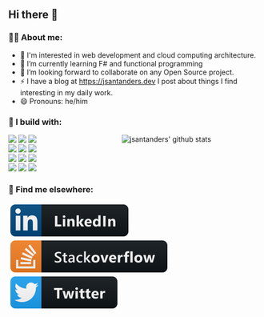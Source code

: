 ## Hi there 👋


<!-- Talking about you -->
### 👨‍💻 About me:

<!-- Any image aligned to the right. Beware the width
<img width="55%" align="right" alt="Github" src="https://github.com/jsantanders/jsantanders/blob/master/img/undraw_developer_activity_bv83.svg" /> -->

- 👦 I'm interested in web development and cloud computing architecture.
- 🌱 I’m currently learning F# and functional programming
- 👯 I’m looking forward to collaborate on any Open Source project.
- ⚡️ I have a blog at https://jsantanders.dev I post about things I find interesting in my daily work.
- 😄 Pronouns: he/him

### 🚧 I build with:

<!-- Your github readme stats
You can use this api: https://github.com/anuraghazra/github-readme-stats
-->
<p>
  <a href="https://github.com/jsantanders">
    <img width="55%" align="right" alt="jsantanders' github stats" src="https://github-readme-stats.vercel.app/api?username=jsantanders&show_icons=true&hide_border=true" />
  </a>

  <!-- Your languages and tools. Be careful with the alignment. 
  You can use this sites to get logos: https://www.vectorlogo.zone or https://simpleicons.org/
  -->
  <code><img width="10%" src="https://www.vectorlogo.zone/logos/typescriptlang/typescriptlang-ar21.svg"></code>
  <code><img width="10%" src="https://www.vectorlogo.zone/logos/dotnet/dotnet-ar21.svg"></code>
  <code><img width="10%" src="https://www.vectorlogo.zone/logos/nodejs/nodejs-ar21.svg"></code>
  <br />
  <code><img width="10%" src="https://www.vectorlogo.zone/logos/docker/docker-ar21.svg"></code>
  <code><img width="10%" src="https://www.vectorlogo.zone/logos/microsoft_azure/microsoft_azure-ar21.svg"></code>
  <code><img width="10%" src="https://www.vectorlogo.zone/logos/azurefunctions/azurefunctions-ar21.svg"></code>
  <br />
  <code><img width="10%" src="https://www.vectorlogo.zone/logos/postgresql/postgresql-ar21.svg"></code>
  <code><img width="10%" src="https://www.vectorlogo.zone/logos/mariadb/mariadb-ar21.svg"></code>
  <code><img width="10%" src="https://www.vectorlogo.zone/logos/mongodb/mongodb-ar21.svg"></code>
  <br />
  <code><img width="10%" src="https://www.vectorlogo.zone/logos/git-scm/git-scm-ar21.svg"></code>
  <code><img width="10%" src="https://www.vectorlogo.zone/logos/yaml/yaml-ar21.svg"></code>
  <code><img width="10%" src="https://www.vectorlogo.zone/logos/gnu_bash/gnu_bash-ar21.svg"></code>
</p>

### 📢 Find me elsewhere:

<p>
  <a href="https://linkedin.com/in/jsantanders">
    <img src="https://github.com/jsantanders/jsantanders/blob/master/img/linkedin.svg" alt="LinkedIn" style="vertical-align:top; margin:4px">
  </a>
  
  <a href="https://stackoverflow.com/users/7318331/jesus-santander">
    <img src="https://github.com/jsantanders/jsantanders/blob/master/img/stackoverflow.svg" alt="StackOverflow" style="vertical-align:top; margin:4px">
  </a>
  

  <a href="http://twitter.com/jsantanders">
    <img src="https://github.com/jsantanders/jsantanders/blob/master/img/twitter.svg" alt="Twitter" style="vertical-align:top; margin:4px">
  </a>
  
</p>
